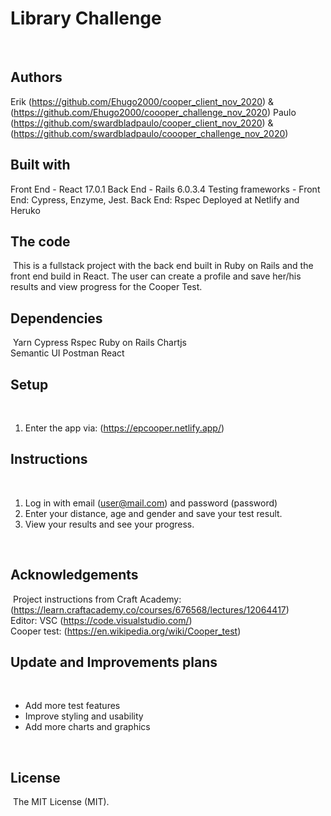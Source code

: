 # Library Challenge
​
## Authors
Erik (https://github.com/Ehugo2000/cooper_client_nov_2020) & (https://github.com/Ehugo2000/coooper_challenge_nov_2020)
Paulo (https://github.com/swardbladpaulo/cooper_client_nov_2020) & (https://github.com/swardbladpaulo/coooper_challenge_nov_2020)


## Built with
Front End - React 17.0.1
Back End - Rails 6.0.3.4
Testing frameworks - Front End: Cypress, Enzyme, Jest. Back End: Rspec
Deployed at Netlify and Heruko


## The code
​
This is a fullstack project with the back end built in Ruby on Rails and the front end build in React. The user can create a profile and save her/his results and view progress for the Cooper Test.

## Dependencies
​
Yarn
Cypress
Rspec
Ruby on Rails
Chartjs  
Semantic UI
Postman
React


## Setup
​
1. Enter the app via: (https://epcooper.netlify.app/)
​

## Instructions
​
1. Log in with email (user@mail.com) and password (password)
2. Enter your distance, age and gender and save your test result.
3. View your results and see your progress.

​
## Acknowledgements
​
Project instructions from Craft Academy: (https://learn.craftacademy.co/courses/676568/lectures/12064417)  
Editor: VSC (https://code.visualstudio.com/)  
Cooper test: (https://en.wikipedia.org/wiki/Cooper_test)
​

## Update and Improvements plans
​
- Add more test features 
- Improve styling and usability 
- Add more charts and graphics 

​
## License
​
The MIT License (MIT).